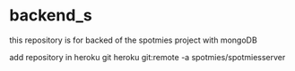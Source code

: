 # backend_s

this repository is for backed of the spotmies project with mongoDB

add repository in heroku git
heroku git:remote -a spotmies/spotmiesserver

